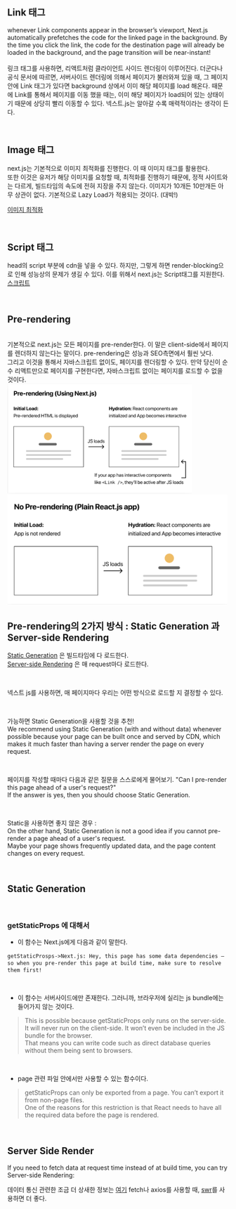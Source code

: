 ## Link 태그 
whenever Link components appear in the browser’s viewport, 
Next.js automatically prefetches the code for the linked page in the background. 
By the time you click the link, the code for the destination page will already be loaded in the background, 
and the page transition will be near-instant!
<br>
<br>
링크 태그를 사용하면, 리액트처럼 클라이언트 사이드 렌더링이 이루어진다. 
더군다나 공식 문서에 따르면, 서버사이드 렌더링에 의해서 페이지가 불러와져 있을 때, 
그 페이지 안에 Link 태그가 있다면 background 상에서 이미 해당 페이지를 load 해온다.
때문에 Link를 통해서 페이지를 이동 했을 때는, 이미 해당 페이지가 load되어 있는 상태이기 때문에 상당히 빨리 이동할 수 있다. 
넥스트.js는 알아갈 수록 매력적이라는 생각이 든다. 

<br>

## Image 태그 

next.js는 기본적으로 이미지 최적화를 진행한다. 이 때 이미지 태그를 활용한다.   
또한 이것은 유저가 해당 이미지를 요청할 때, 최적화를 진행하기 때문에, 
정적 사이트와는 다르게, 빌드타임의 속도에 전혀 지장을 주지 않는다. 이미지가 10개든 10만개든 아무 상관이 없다. 
기본적으로 Lazy Load가 적용되는 것이다. (대박!)

[이미지 최적화](https://nextjs.org/docs/basic-features/image-optimization)

<br>

## Script 태그 

head의 script 부분에 cdn을 넣을 수 있다. 하지만, 그렇게 하면 render-blocking으로 인해 성능상의 문제가 생길 수 있다. 
이를 위해서 next.js는 Script태그를 지원한다. 
[스크립트](https://nextjs.org/docs/basic-features/script)

<br>

## Pre-rendering 

<br>
기본적으로 next.js는 모든 페이지를 pre-render한다. 이 말은 client-side에서 페이지를 렌더하지 않는다는 말이다. pre-rendering은 성능과 SEO측면에서 훨씬 낫다.   
<br>
그리고 이것을 통해서 자바스크립트 없이도, 페이지를 렌더링할 수 있다. 만약 당신이 순수 리액트만으로 페이지를 구현한다면, 자바스크립트 없이는 페이지를 로드할 수 없을 것이다.   

<br>

<img src="./img/pre-rendering.png" height="250" >

<br>

<img src="./img/no-pre-rendering.png" height="250" >
<br>


## Pre-rendering의 2가지 방식 : Static Generation 과 Server-side Rendering 

[Static Generation](https://nextjs.org/docs/basic-features/pages#static-generation-recommended) 은 빌드타임에 다 로드한다.  
[Server-side Rendering](https://nextjs.org/docs/basic-features/pages#server-side-rendering) 은 매 request마다 로드한다.  

<br>

넥스트 js를 사용하면, 매 페이지마다 우리는 어떤 방식으로 로드할 지 결정할 수 있다. 

<br>

가능하면 Static Generation을 사용할 것을 추천!   
We recommend using Static Generation (with and without data) whenever possible because your page can be built once and served by CDN, which makes it much faster than having a server render the page on every request.

<br>

페이지를 작성할 때마다 다음과 같은 질문을 스스로에게 물어보기. 
"Can I pre-render this page ahead of a user's request?"     
If the answer is yes, then you should choose Static Generation.

<br>

Static을 사용하면 좋지 않은 경우 :  
On the other hand, Static Generation is not a good idea if you cannot pre-render a page ahead of a user's request.  
Maybe your page shows frequently updated data, and the page content changes on every request.


<br>

## Static Generation 

<br>

### getStaticProps 에 대해서

- 이 함수는 Next.js에게 다음과 같이 말한다. 
```sequence
getStaticProsps->Next.js: Hey, this page has some data dependencies — so when you pre-render this page at build time, make sure to resolve them first!
```

<br>

- 이 함수는 서버사이드에만 존재한다. 그러니까, 브라우저에 실리는 js bundle에는 들어가지 않는 것이다. 
 > This is possible because getStaticProps only runs on the server-side. <br> It will never run on the client-side. It won’t even be included in the JS bundle for the browser.  <br> That means you can write code such as direct database queries without them being sent to browsers.

<br>

- page 관련 파일 안에서만 사용할 수 있는 함수이다. 
> getStaticProps can only be exported from a page. You can’t export it from non-page files. <br> One of the reasons for this restriction is that React needs to have all the required data before the page is rendered.


<br>

## Server Side Render 

If you need to fetch data at request time instead of at build time, you can try Server-side Rendering:

데이터 통신 관련한 조금 더 상새한 정보는 [여기](https://nextjs.org/docs/basic-features/data-fetching/overview)
fetch나 axios를 사용할 때, [swr](https://swr.vercel.app/ko/docs/conditional-fetching)를 사용하면 더 좋다.


